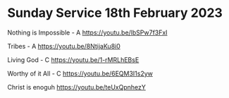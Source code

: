 # Sunday Service 18th February 2023

Nothing is Impossible  - A
https://youtu.be/lbSPw7f3FxI

Tribes - A
https://youtu.be/8NtijaKu8i0

Living God - C
https://youtu.be/1-rMRLhEBsE

Worthy of it All - C
https://youtu.be/6EQM3I1s2yw

Christ is enoguh
https://youtu.be/teUxQpnhezY